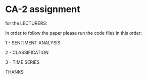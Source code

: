 # CA-2 assignment

for the LECTURERS:

In order to follow the paper please run the code files in this order:

1 - SENTIMENT ANALYSIS

2 - CLASSIFICATION

3 - TIME SERIES


THANKS
